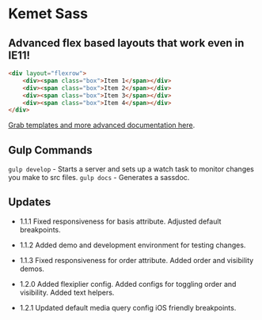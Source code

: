Kemet Sass
==========

Advanced flex based layouts that work even in IE11!
---------------------------------------------------

```html
<div layout="flexrow">
    <div><span class="box">Item 1</span></div>
    <div><span class="box">Item 2</span></div>
    <div><span class="box">Item 3</span></div>
    <div><span class="box">Item 4</span></div>
</div>
```

[Grab templates and more advanced documentation here](http://kemet.online).


Gulp Commands
-------------
`gulp develop` - Starts a server and sets up a watch task to monitor changes you make to src files.
`gulp docs` - Generates a sassdoc.


Updates
-------
* 1.1.1 Fixed responsiveness for basis attribute. Adjusted default breakpoints.
* 1.1.2 Added demo and development environment for testing changes.
* 1.1.3 Fixed responsiveness for order attribute. Added order and visibility demos.

* 1.2.0 Added flexiplier config. Added configs for toggling order and visibility. Added text helpers.
* 1.2.1 Updated default media query config iOS friendly breakpoints.

